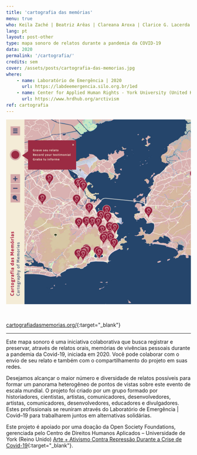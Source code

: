 ```yaml
---
title: 'cartografia das memórias'
menu: true
who: Keila Zaché | Beatriz Arêas | Clareana Aroxa | Clarice G. Lacerda | Hércules da Silva Xavier Ferreira | Juliana R. | Sara Lana | Victor Januário
lang: pt
layout: post-other
type: mapa sonoro de relatos durante a pandemia da COVID-19
data: 2020
permalink: '/cartografia/'
credits: sem
cover: /assets/posts/cartografia-das-memorias.jpg
where: 
    - name: Laboratório de Emergência | 2020 
      url: https://labdeemergencia.silo.org.br/1ed
    - name: Center for Applied Human Rights - York University (United Kingdom) | Art + Activism Against Repression During the Covid-19 Crisis
      url: https://www.hrdhub.org/arctivism
ref: cartografia
---
```




<a href="https://cartografiadasmemorias.org/" target="_blank"><img src="../assets/posts/cartografia-das-memorias.jpg" class="img-border"></a>

<br>

[cartografiadasmemorias.org/](https://cartografiadasmemorias.org/en.html){:target="_blank"}
<br>

--- 

Este mapa sonoro é uma iniciativa colaborativa que busca registrar e preservar, através de relatos orais, memórias de vivências pessoais durante a pandemia da Covid-19, iniciada em 2020. Você pode colaborar com o envio de seu relato e também com o compartilhamento do projeto em suas redes.
 
Desejamos alcançar o maior número e diversidade de relatos possíveis para formar um panorama heterogêneo de pontos de vistas sobre este evento de escala mundial.
O projeto foi criado por um grupo formado por historiadores, cientistas, artistas, comunicadores, desenvolvedores, artistas, comunicadores, desenvolvedores, educadores e divulgadores. Estes profissionais se reuniram através do Laboratório de Emergência | Covid–19 para trabalharem juntos em alternativas solidárias.

Este projeto é apoiado por uma doação da Open Society Foundations, gerenciada pelo Centro de Direitos Humanos Aplicados – Universidade de York (Reino Unido) [Arte + Ativismo Contra Repressão Durante a Crise de Covid-19](https://www.hrdhub.org/arctivism){:target="_blank"}.